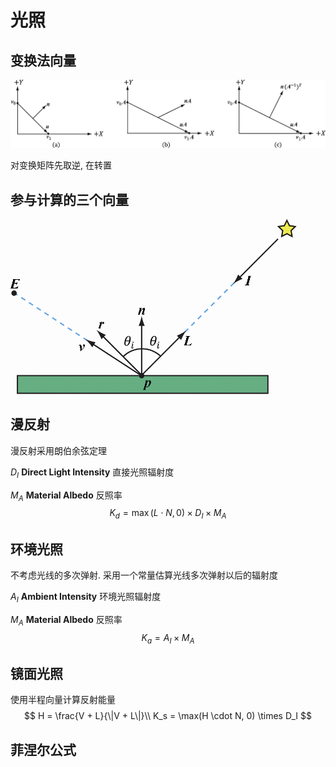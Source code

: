 # 光照

## 变换法向量

![epub_33039618_2100](epub_33039618_2100.jpeg)

对变换矩阵先取逆, 在转置

## 参与计算的三个向量

![epub_33039618_2151](epub_33039618_2151.jpeg)

## 漫反射

漫反射采用朗伯余弦定理

$D_I$ **Direct Light Intensity** 直接光照辐射度

$M_A$ **Material Albedo** 反照率
$$
K_d = \max(L \cdot N, 0) \times D_I \times M_A
$$

## 环境光照

不考虑光线的多次弹射. 采用一个常量估算光线多次弹射以后的辐射度

$A_I$ **Ambient Intensity** 环境光照辐射度

$M_A$ **Material Albedo** 反照率
$$
K_a = A_I \times M_A
$$

## 镜面光照

使用半程向量计算反射能量
$$
H = \frac{V + L}{\|V + L\|}\\
K_s = \max(H \cdot N, 0) \times D_I
$$

## 菲涅尔公式


